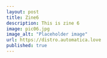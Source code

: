 ```yaml
---
layout: post
title: Zine6
description: This is zine 6
image: pic06.jpg
image_alt: "Placeholder image"
url: https://distro.automatica.love
published: true
---
```

